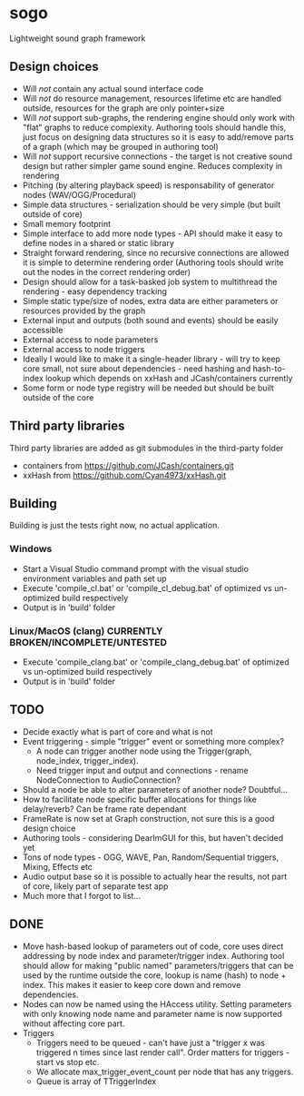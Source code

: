 # sogo
Lightweight sound graph framework

## Design choices

* Will *not* contain any actual sound interface code
* Will *not* do resource management, resources lifetime etc are handled outside, resources for the graph are only pointer+size
* Will *not* support sub-graphs, the rendering engine should only work with "flat" graphs to reduce complexity. Authoring tools should handle this, just focus on designing data structures so it is easy to add/remove parts of a graph (which may be grouped in authoring tool)
* Will *not* support recursive connections - the target is not creative sound design but rather simpler game sound engine. Reduces complexity in rendering
* Pitching (by altering playback speed) is responsability of generator nodes (WAV/OGG/Procedural)
* Simple data structures - serialization should be very simple (but built outside of core)
* Small memory footprint
* Simple interface to add more node types - API should make it easy to define nodes in a shared or static library
* Straight forward rendering, since no recursive connections are allowed it is simple to determine rendering order (Authoring tools should write out the nodes in the correct rendering order)
* Design should allow for a task-basked job system to multithread the rendering - easy dependency tracking
* Simple static type/size of nodes, extra data are either parameters or resources provided by the graph
* External input and outputs (both sound and events) should be easily accessible
* External access to node parameters
* External access to node triggers
* Ideally I would like to make it a single-header library - will try to keep core small, not sure about dependencies - need hashing and hash-to-index lookup which depends on xxHash and JCash/containers currently
* Some form or node type registry will be needed but should be built outside of the core

## Third party libraries

Third party libraries are added as git submodules in the third-party folder

* containers from https://github.com/JCash/containers.git
* xxHash from https://github.com/Cyan4973/xxHash.git

## Building

Building is just the tests right now, no actual application.

### Windows

* Start a Visual Studio command prompt with the visual studio environment variables and path set up
* Execute 'compile_cl.bat' or 'compile_cl_debug.bat' of optimized vs un-optimized build respectively
* Output is in 'build' folder

### Linux/MacOS (clang) CURRENTLY BROKEN/INCOMPLETE/UNTESTED

* Execute 'compile_clang.bat' or 'compile_clang_debug.bat' of optimized vs un-optimized build respectively
* Output is in 'build' folder

## TODO

* Decide exactly what is part of core and what is not
* Event triggering - simple "trigger" event or something more complex?
  * A node can trigger another node using the Trigger(graph, node_index, trigger_index).
  * Need trigger input and output and connections - rename NodeConnection to AudioConnection?
* Should a node be able to alter parameters of another node? Doubtful...
* How to facilitate node specific buffer allocations for things like delay/reverb? Can be frame rate dependant
* FrameRate is now set at Graph construction, not sure this is a good design choice
* Authoring tools - considering DearImGUI for this, but haven't decided yet
* Tons of node types - OGG, WAVE, Pan, Random/Sequential triggers, Mixing, Effects etc
* Audio output base so it is possible to actually hear the results, not part of core, likely part of separate test app
* Much more that I forgot to list...

## DONE
* Move hash-based lookup of parameters out of code, core uses direct addressing by node index and parameter/trigger index. Authoring tool should allow for making "public named" parameters/triggers that can be used by the runtime outside the core, lookup is name (hash) to node + index.
This makes it easier to keep core down and remove dependencies.
* Nodes can now be named using the HAccess utility. Setting parameters with only knowing node name and parameter name is now supported without affecting core part.
* Triggers
  * Triggers need to be queued - can't have just a "trigger x was triggered n times since last render call". Order matters for triggers - start vs stop etc.
  * We allocate max_trigger_event_count per node that has any triggers.
  * Queue is array of TTriggerIndex
